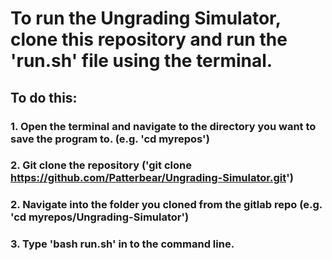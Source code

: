 # To run the Ungrading Simulator, clone this repository and run the 'run.sh' file using the terminal.

## To do this:

### 1. Open the terminal and navigate to the directory you want to save the program to. (e.g. 'cd myrepos')
### 2. Git clone the repository ('git clone https://github.com/Patterbear/Ungrading-Simulator.git')
### 2. Navigate into the folder you cloned from the gitlab repo (e.g. 'cd myrepos/Ungrading-Simulator')
### 3. Type 'bash run.sh' in to the command line.
